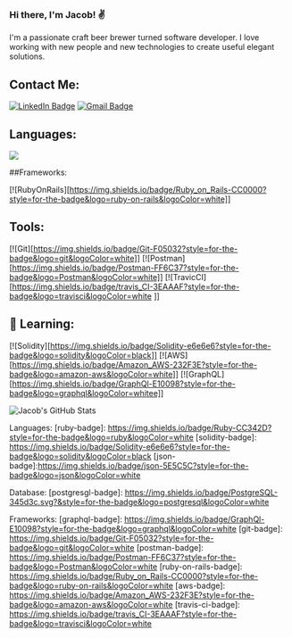### Hi there, I'm Jacob! ✌️

<!--
**Jtpiland/Jtpiland** is a ✨ _special_ ✨ repository because its `README.md` (this file) appears on your GitHub profile.

Here are some ideas to get you started:

- 🔭 I’m currently working on ...
- 🌱 I’m currently learning ...
- 👯 I’m looking to collaborate on ...
- 🤔 I’m looking for help with ...
- 💬 Ask me about ...
- 📫 How to reach me: ...
- 😄 Pronouns: ...
- ⚡ Fun fact: ...
-->

I'm a passionate craft beer brewer turned software developer. I love working with new people and new technologies to create useful elegant solutions.

## Contact Me:

[![LinkedIn Badge][linkedin-badge]](https://www.linkedin.com/in/jacob-piland/)
[![Gmail Badge][gmail-badge]](mailto:piland.jacob@gmail.com)

## Languages:

<img src="https://img.shields.io/badge/Ruby-CC342D?style=for-the-badge&logo=ruby&logoColor=white"/>

##Frameworks:

[![RubyOnRails][https://img.shields.io/badge/Ruby_on_Rails-CC0000?style=for-the-badge&logo=ruby-on-rails&logoColor=white]]

## Tools:

[![Git][https://img.shields.io/badge/Git-F05032?style=for-the-badge&logo=git&logoColor=white]]
[![Postman][https://img.shields.io/badge/Postman-FF6C37?style=for-the-badge&logo=Postman&logoColor=white]]
[![TravicCI][https://img.shields.io/badge/travis_CI-3EAAAF?style=for-the-badge&logo=travisci&logoColor=white ]]

## 🔭 Learning:

[![Solidity][https://img.shields.io/badge/Solidity-e6e6e6?style=for-the-badge&logo=solidity&logoColor=black]]
[![AWS][https://img.shields.io/badge/Amazon_AWS-232F3E?style=for-the-badge&logo=amazon-aws&logoColor=white]]
[![GraphQL][https://img.shields.io/badge/GraphQl-E10098?style=for-the-badge&logo=graphql&logoColor=whitee]]


![Jacob's GitHub Stats](https://github-readme-stats.vercel.app/api?username=Jtpiland&show_icons=true)



[linkedin-badge]: https://img.shields.io/badge/LinkedIn-Profile-informational?style=flat&logo=linkedin&logoColor=white&color=0D76A8
[gmail-badge]: https://img.shields.io/badge/-piland.jacob@gmail.com-c14438?style=flat-square&logo=Gmail&logoColor=white&link=mailto:piland.jacob@gmail.com


Languages:
[ruby-badge]: https://img.shields.io/badge/Ruby-CC342D?style=for-the-badge&logo=ruby&logoColor=white
[solidity-badge]: https://img.shields.io/badge/Solidity-e6e6e6?style=for-the-badge&logo=solidity&logoColor=black
[json-badge]:https://img.shields.io/badge/json-5E5C5C?style=for-the-badge&logo=json&logoColor=white

Database:
[postgresgl-badge]: https://img.shields.io/badge/PostgreSQL-345d3c.svg?&style=for-the-badge&logo=postgresql&logoColor=white

Frameworks: 
[graphql-badge]: https://img.shields.io/badge/GraphQl-E10098?style=for-the-badge&logo=graphql&logoColor=white
[git-badge]: https://img.shields.io/badge/Git-F05032?style=for-the-badge&logo=git&logoColor=white
[postman-badge]: https://img.shields.io/badge/Postman-FF6C37?style=for-the-badge&logo=Postman&logoColor=white
[ruby-on-rails-badge]: 	https://img.shields.io/badge/Ruby_on_Rails-CC0000?style=for-the-badge&logo=ruby-on-rails&logoColor=white
[aws-badge]: https://img.shields.io/badge/Amazon_AWS-232F3E?style=for-the-badge&logo=amazon-aws&logoColor=white
[travis-ci-badge]: https://img.shields.io/badge/travis_CI-3EAAAF?style=for-the-badge&logo=travisci&logoColor=white 

